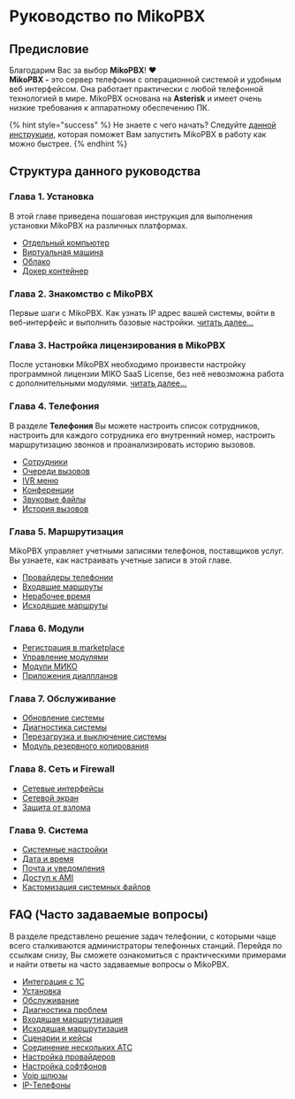 # Руководство по MikoPBX

## Предисловие <a href="#predislovie" id="predislovie"></a>

Благодарим Вас за выбор **MikoPBX**! :heart:\
**MikoPBX -** это сервер телефонии с операционной системой и удобным веб интерфейсом. Она работает практически с любой телефонной технологией в мире. MikoPBX основана на **Asterisk** и имеет очень низкие требования к аппаратному обеспечению ПК.

{% hint style="success" %}
Не знаете с чего начать? Следуйте [данной инструкции](readme/quick-start.md), которая поможет Вам запустить MikoPBX в работу как можно быстрее.
{% endhint %}

## Структура данного руководства <a href="#struktura_dannogo_rukovodstva" id="struktura_dannogo_rukovodstva"></a>

### Глава 1. Установка <a href="#glava_1_ustanovka" id="glava_1_ustanovka"></a>

В этой главе приведена пошаговая инструкция для выполнения установки MikoPBX на различных платформах.

* [Отдельный компьютер ](setup/bare-metal.md)
* [Виртуальная машина](setup/hypervisor/)
* [Облако](setup/cloud/)
* [Докер контейнер](setup/docker/)

### Глава 2. Знакомство с MikoPBX <a href="#glava_2_znakomstvo_s_mikopbx" id="glava_2_znakomstvo_s_mikopbx"></a>

Первые шаги с MikoPBX. Как узнать IP адрес вашей системы, войти в веб-интерфейс и выполнить базовые настройки. [читать далее...](readme/getting-to-know-mikopbx.md)

### Глава 3. Настройка лицензирования в MikoPBX <a href="#glava_3_nastrojka_licenzirovanija_v_mikopbx" id="glava_3_nastrojka_licenzirovanija_v_mikopbx"></a>

После установки MikoPBX необходимо произвести настройку программной лицензии MIKO SaaS License, без неё невозможна работа с дополнительными модулями. [читать далее...](manual/modules/pbx-extension-modules/licensing.md)

### Глава 4. Телефония <a href="#glava_4_telefonija" id="glava_4_telefonija"></a>

&#x20;В разделе **Телефония** Вы можете настроить список сотрудников, настроить для каждого сотрудника его внутренний номер, настроить маршрутизацию звонков и проанализировать историю вызовов.

* [Сотрудники](manual/telephony/extensions.md)&#x20;
* [Очереди вызовов](manual/telephony/call-queues.md)
* [IVR меню](manual/telephony/ivr-menu.md)
* [Конференции](manual/telephony/conference-rooms.md)
* [Звуковые файлы](manual/telephony/sound-files.md)
* [История вызовов](manual/telephony/call-detail-records.md)

### Глава 5. Маршрутизация <a href="#glava_5_marshrutizacija" id="glava_5_marshrutizacija"></a>

&#x20;MikoPBX управляет учетными записями телефонов, поставщиков услуг. Вы узнаете, как настраивать учетные записи в этой главе.

* [Провайдеры телефонии](manual/routing/providers.md)
* [Входящие маршруты](manual/routing/incoming-routing.md)
* [Нерабочее время](manual/routing/out-off-work-time.md)
* [Исходящие маршруты](manual/routing/outbound-routing.md)

### Глава 6. Модули

* [Регистрация в marketplace](manual/modules/pbx-extension-modules/licensing.md)
* [Управление модулями ](manual/modules/pbx-extension-modules/)
* [Модули МИКО](modules/miko/)
* [Приложения диалпланов](manual/modules/dialplan-applications.md)

### Глава 7. Обслуживание <a href="#glava_7_obsluzhivanie" id="glava_7_obsluzhivanie"></a>

* [Обновление системы](manual/maintenance/update/)
* [Диагностика системы](manual/maintenance/system-diagnostic.md)
* [Перезагрузка и выключение системы](manual/maintenance/restart.md)
* [Модуль резервного копирования ](manual/maintenance/backup.md)

### Глава 8. Сеть и Firewall <a href="#glava_8_set_i_firewall" id="glava_8_set_i_firewall"></a>

* [Сетевые интерфейсы](manual/connectivity/network.md)
* [Сетевой экран](manual/connectivity/firewall.md)
* [Защита от взлома](manual/connectivity/fail2-ban.md)

### Глава 9. Система <a href="#glava_9_sistema" id="glava_9_sistema"></a>

* [Системные настройки](manual/system/general-settings.md)
* [Дата и время](manual/system/time-settings.md)
* [Почта и уведомления ](manual/system/mail-settings/)
* [Доступ к AMI](manual/system/asterisk-managers.md)
* [Кастомизация системных файлов](manual/system/custom-files.md)

## FAQ (Часто задаваемые вопросы) <a href="#faq" id="faq"></a>

В разделе представлено решение задач телефонии, с которыми чаще всего сталкиваются администраторы телефонных станций. Перейдя по ссылкам снизу, Вы сможете ознакомиться с практическими примерами и найти ответы на часто задаваемые вопросы о MikoPBX.

* [Интеграция с 1С](faq/1c-integrations/)
* [Установка](faq/setup/)
* [Обслуживание](faq/management/)
* [Диагностика проблем](faq/troubleshooting/)
* [Входящая маршрутизация](faq/incoming-routing/)&#x20;
* [Исходящая маршрутизация](faq/outbound-routing/)
* [Сценарии и кейсы](faq/cases/)
* [Соединение нескольких АТС](faq/interconnections/)
* [Настройка провайдеров](faq/providers/)
* [Настройка софтфонов](faq/softphones/)
* [Voip шлюзы](faq/voip-gateways/)
* [IP-Телефоны](faq/ip-telefones/)

